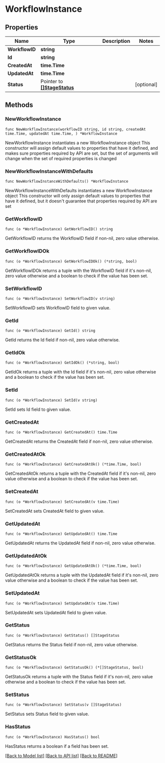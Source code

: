 # WorkflowInstance

## Properties

Name | Type | Description | Notes
------------ | ------------- | ------------- | -------------
**WorkflowID** | **string** |  | 
**Id** | **string** |  | 
**CreatedAt** | **time.Time** |  | 
**UpdatedAt** | **time.Time** |  | 
**Status** | Pointer to [**[]StageStatus**](StageStatus.md) |  | [optional] 

## Methods

### NewWorkflowInstance

`func NewWorkflowInstance(workflowID string, id string, createdAt time.Time, updatedAt time.Time, ) *WorkflowInstance`

NewWorkflowInstance instantiates a new WorkflowInstance object
This constructor will assign default values to properties that have it defined,
and makes sure properties required by API are set, but the set of arguments
will change when the set of required properties is changed

### NewWorkflowInstanceWithDefaults

`func NewWorkflowInstanceWithDefaults() *WorkflowInstance`

NewWorkflowInstanceWithDefaults instantiates a new WorkflowInstance object
This constructor will only assign default values to properties that have it defined,
but it doesn't guarantee that properties required by API are set

### GetWorkflowID

`func (o *WorkflowInstance) GetWorkflowID() string`

GetWorkflowID returns the WorkflowID field if non-nil, zero value otherwise.

### GetWorkflowIDOk

`func (o *WorkflowInstance) GetWorkflowIDOk() (*string, bool)`

GetWorkflowIDOk returns a tuple with the WorkflowID field if it's non-nil, zero value otherwise
and a boolean to check if the value has been set.

### SetWorkflowID

`func (o *WorkflowInstance) SetWorkflowID(v string)`

SetWorkflowID sets WorkflowID field to given value.


### GetId

`func (o *WorkflowInstance) GetId() string`

GetId returns the Id field if non-nil, zero value otherwise.

### GetIdOk

`func (o *WorkflowInstance) GetIdOk() (*string, bool)`

GetIdOk returns a tuple with the Id field if it's non-nil, zero value otherwise
and a boolean to check if the value has been set.

### SetId

`func (o *WorkflowInstance) SetId(v string)`

SetId sets Id field to given value.


### GetCreatedAt

`func (o *WorkflowInstance) GetCreatedAt() time.Time`

GetCreatedAt returns the CreatedAt field if non-nil, zero value otherwise.

### GetCreatedAtOk

`func (o *WorkflowInstance) GetCreatedAtOk() (*time.Time, bool)`

GetCreatedAtOk returns a tuple with the CreatedAt field if it's non-nil, zero value otherwise
and a boolean to check if the value has been set.

### SetCreatedAt

`func (o *WorkflowInstance) SetCreatedAt(v time.Time)`

SetCreatedAt sets CreatedAt field to given value.


### GetUpdatedAt

`func (o *WorkflowInstance) GetUpdatedAt() time.Time`

GetUpdatedAt returns the UpdatedAt field if non-nil, zero value otherwise.

### GetUpdatedAtOk

`func (o *WorkflowInstance) GetUpdatedAtOk() (*time.Time, bool)`

GetUpdatedAtOk returns a tuple with the UpdatedAt field if it's non-nil, zero value otherwise
and a boolean to check if the value has been set.

### SetUpdatedAt

`func (o *WorkflowInstance) SetUpdatedAt(v time.Time)`

SetUpdatedAt sets UpdatedAt field to given value.


### GetStatus

`func (o *WorkflowInstance) GetStatus() []StageStatus`

GetStatus returns the Status field if non-nil, zero value otherwise.

### GetStatusOk

`func (o *WorkflowInstance) GetStatusOk() (*[]StageStatus, bool)`

GetStatusOk returns a tuple with the Status field if it's non-nil, zero value otherwise
and a boolean to check if the value has been set.

### SetStatus

`func (o *WorkflowInstance) SetStatus(v []StageStatus)`

SetStatus sets Status field to given value.

### HasStatus

`func (o *WorkflowInstance) HasStatus() bool`

HasStatus returns a boolean if a field has been set.


[[Back to Model list]](../README.md#documentation-for-models) [[Back to API list]](../README.md#documentation-for-api-endpoints) [[Back to README]](../README.md)


